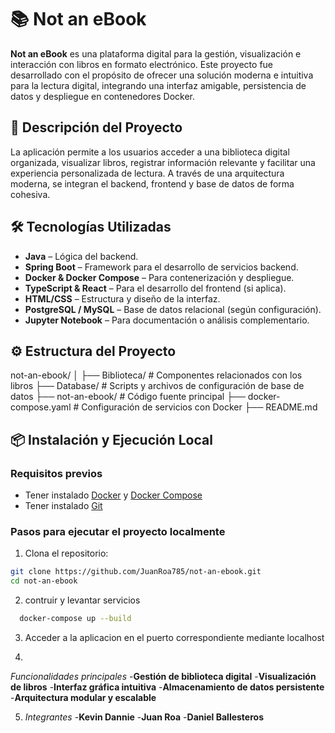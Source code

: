 
# 📚 Not an eBook

**Not an eBook** es una plataforma digital para la gestión, visualización e interacción con libros en formato electrónico. Este proyecto fue desarrollado con el propósito de ofrecer una solución moderna e intuitiva para la lectura digital, integrando una interfaz amigable, persistencia de datos y despliegue en contenedores Docker.

## 🚀 Descripción del Proyecto

La aplicación permite a los usuarios acceder a una biblioteca digital organizada, visualizar libros, registrar información relevante y facilitar una experiencia personalizada de lectura. A través de una arquitectura moderna, se integran el backend, frontend y base de datos de forma cohesiva.

## 🛠️ Tecnologías Utilizadas

- **Java** – Lógica del backend.
- **Spring Boot** – Framework para el desarrollo de servicios backend.
- **Docker & Docker Compose** – Para contenerización y despliegue.
- **TypeScript & React** – Para el desarrollo del frontend (si aplica).
- **HTML/CSS** – Estructura y diseño de la interfaz.
- **PostgreSQL / MySQL** – Base de datos relacional (según configuración).
- **Jupyter Notebook** – Para documentación o análisis complementario.

## ⚙️ Estructura del Proyecto

not-an-ebook/
│
├── Biblioteca/ # Componentes relacionados con los libros
├── Database/ # Scripts y archivos de configuración de base de datos
├── not-an-ebook/ # Código fuente principal
├── docker-compose.yaml # Configuración de servicios con Docker
├── README.md



## 📦 Instalación y Ejecución Local

### Requisitos previos

- Tener instalado [Docker](https://www.docker.com/) y [Docker Compose](https://docs.docker.com/compose/)
- Tener instalado [Git](https://git-scm.com/)

### Pasos para ejecutar el proyecto localmente

1. Clona el repositorio:

```bash
git clone https://github.com/JuanRoa785/not-an-ebook.git
cd not-an-ebook
```

2. contruir y levantar servicios
 ```bash
   docker-compose up --build
```

3. Acceder a la aplicacion en el puerto correspondiente mediante localhost

4. 
*Funcionalidades principales*
-**Gestión de biblioteca digital**
-**Visualización de libros**
-**Interfaz gráfica intuitiva**
-**Almacenamiento de datos persistente**
-**Arquitectura modular y escalable**

5. *Integrantes*
   -**Kevin Dannie**
   -**Juan Roa**
   -**Daniel Ballesteros**



